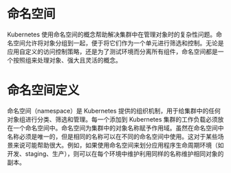 # 命名空间

Kubernetes 使用命名空间的概念帮助解决集群中在管理对象时的复杂性问题。命名空间允许将对象分组到一起，便于将它们作为一个单元进行筛选和控制。无论是应用自定义的访问控制策略，还是为了测试环境而分离所有组件，命名空间都是一个按照组来处理对象、强大且灵活的概念。

# 命名空间定义

命名空间（namespace）是 Kubernetes 提供的组织机制，用于给集群中的任何对象组进行分类、筛选和管理。每一个添加到 Kubernetes 集群的工作负载必须放在一个命名空间中。命名空间为集群中的对象名称赋予作用域。虽然在命名空间中名称必须是唯一的，但是相同的名称可以在不同的命名空间中使用。这对于某些场景来说可能帮助很大。例如，如果使用命名空间来划分应用程序生命周期环境（如开发、staging、生产），则可以在每个环境中维护利用同样的名称维护相同对象的副本。
